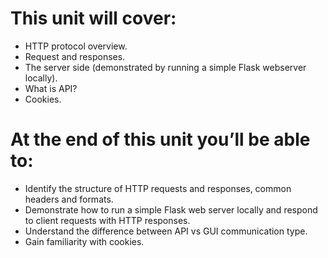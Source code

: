 # This unit will cover:
- HTTP protocol overview.
- Request and responses.
- The server side (demonstrated by running a simple Flask webserver locally).
- What is API?
- Cookies.

# At the end of this unit you’ll be able to:
- Identify the structure of HTTP requests and responses, common headers and formats.
- Demonstrate how to run a simple Flask web server locally and respond to client requests with HTTP responses.
- Understand the difference between API vs GUI communication type. 
- Gain familiarity with cookies.